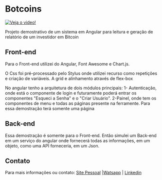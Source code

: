 # Botcoins

[![Veja o video!](https://raw.githubusercontent.com/vitorzortea/botcoins/blob/master/src/assets/img/videogif.gif)](https://www.youtube.com/watch?v=eN1kmT7T06c&feature=youtu.be)

Projeto demostrativo de um sistema em Angular para leitura e geração de relatório de um investidor em Bitcoin

## Front-end

Para o Front-end utilizei do Angular, Font Awesome e Chart.js.

O Css foi pré-processado pelo Stylus onde utilizei recurso como repetições e criação de variáveis. A grid e alinhamento através de flex-box

No angular tenho a arquitetura de dois módulos principais:
1- Autenticação, onde está o componente de login e futuramente poderá entrar os componentes "Esqueci a Senha" e o "Criar Usuário".
2-Painel, onde tem os componentes de menu e todas as páginas presente na ferramente. Para essa demostração terá somente uma página

## Back-end

Essa demostração é somente para o Front-end. Então simulei um Back-end em um serviço do angular onde fornecerá todas as informações, em um objeto, como uma API forneceria, em um Json.

## Contato

Para mais informações ou contato: [Site Pessoal](http://vitorzortea.sitepessoal.com/) |[Watsapp](https://api.whatsapp.com/send?phone=5563984605450) | [Linkedin](https://www.linkedin.com/in/vitor-zort%C3%A9a-64478411b/)
